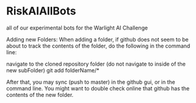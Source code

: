 RiskAIAllBots
=============

all of our experimental bots for the Warlight AI Challenge

Adding new Folders: 
When adding a folder, if github does not seem to be about to track the contents of the folder, do the following in the command line: 

  navigate to the cloned repository folder
  (do not navigate to inside of the new subFolder)
  git add folderName/*
  
After that, you may sync (push to master) in the github gui, or in the command line. You might want to double check online that github has the contents of the new folder. 
